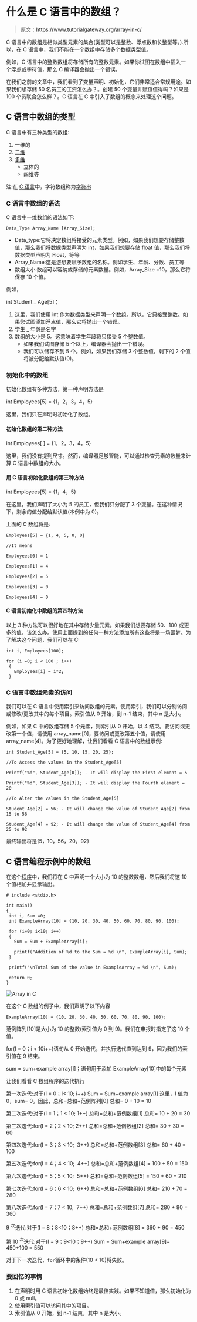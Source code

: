 # 什么是 C 语言中的数组？

> 原文：<https://www.tutorialgateway.org/array-in-c/>

C 语言中的数组是相似类型元素的集合(类型可以是整数、浮点数和长整型等。).所以，在 C 语言中，我们不能在一个数组中存储多个数据类型值。

例如，C 语言中的整数数组将存储所有的整数元素。如果你试图在数组中插入一个浮点或字符值，那么 C 编译器会抛出一个错误。

在我们之前的文章中，我们看到了变量声明、初始化，它们非常适合常规用途。如果我们想存储 50 名员工的工资怎么办？。创建 50 个变量并赋值值得吗？如果是 100 个员联合怎么样？。C 语言在 C 中引入了数组的概念来处理这个问题。

## C 语言中数组的类型

C 语言中有三种类型的数组:

1.  一维的
2.  [二维](https://www.tutorialgateway.org/two-dimensional-array-in-c/ "Two Dimensional Array in C")
3.  [多维](https://www.tutorialgateway.org/multi-dimensional-array-in-c/ "Multi-Dimensional Array in C")
    *   立体的
    *   四维等

注:在 [C 语言](https://www.tutorialgateway.org/c-programming/)中，字符数组称为[字符串](https://www.tutorialgateway.org/c-string/)

### C 语言中数组的语法

C 语言中一维数组的语法如下:

```
Data_Type Array_Name [Array_Size];
```

*   Data_type:它将决定数组将接受的元素类型。例如，如果我们想要存储整数值，那么我们将数据类型声明为 int，如果我们想要存储 float 值，那么我们将数据类型声明为 Float，等等
*   Array_Name:这是您想要赋予数组的名称。例如学生、年龄、分数、员工等
*   数组大小:数组可以容纳或存储的元素数量。例如，Array_Size =10，那么它将保存 10 个值。

例如，

int Student _ Age[5]；

1.  这里，我们使用 int 作为数据类型来声明一个数组。所以，它只接受整数。如果您试图添加浮点值，那么它将抛出一个错误。
2.  学生 _ 年龄是名字
3.  数组的大小是 5。这意味着学生年龄将只接受 5 个整数值。
    *   如果我们试图存储 5 个以上，编译器会抛出一个错误。
    *   我们可以储存不到 5 个。例如，如果我们存储 3 个整数值，剩下的 2 个值将被分配给默认值(0)。

### 初始化中的数组

初始化数组有多种方法，第一种声明方法是

int Employees[5] = {1，2，3，4，5}

这里，我们只在声明时初始化了数组。

#### 初始化数组的第二种方法

int Employees[ ] = {1，2，3，4，5}

这里，我们没有提到尺寸。然而，编译器足够智能，可以通过检查元素的数量来计算 C 语言中数组的大小。

#### 用 C 语言初始化数组的第三种方法

int Employees[5] = {1，4，5}

在这里，我们声明了大小为 5 的员工，但我们只分配了 3 个变量。在这种情况下，剩余的值分配给默认值(本例中为 0)。

上面的 C 数组将是:

```
Employees[5] = {1, 4, 5, 0, 0}

//It means

Employees[0] = 1

Employees[1] = 4

Employees[2] = 5

Employees[3] = 0

Employees[4] = 0
```

#### C 语言初始化中数组的第四种方法

以上 3 种方法可以很好地在其中存储少量元素。如果我们想要存储 50、100 或更多的值，该怎么办。使用上面提到的任何一种方法添加所有这些将是一场噩梦。为了解决这个问题，我们可以在 C:

```
int i, Employees[100];

for (i =0; i < 100 ; i++)
 {
   Employees[i] = i*2;
 }
```

### C 语言中数组元素的访问

我们可以在 C 语言中使用索引来访问数组的元素。使用索引，我们可以分别访问或修改/更改其中的每个项目。索引值从 0 开始，到 n-1 结束，其中 n 是大小。

例如，如果 C 中的数组存储 5 个元素，则索引从 0 开始，以 4 结束。要访问或更改第一个值，请使用 array_name[0]，要访问或更改第五个值，请使用 array_name[4]。为了更好地理解，让我们看看 C 语言中的数组示例:

```
int Student_Age[5] = {5, 10, 15, 20, 25};

//To Access the values in the Student_Age[5]

Printf("%d", Student_Age[0]); - It will display the First element = 5

Printf("%d", Student_Age[3]); - It will display the Fourth element = 20

//To Alter the values in the Student_Age[5]

Student_Age[2] = 56; - It will change the value of Student_Age[2] from 15 to 56

Student_Age[4] = 92; - It will change the value of Student_Age[4] from 25 to 92
```

最终输出将是{5，10，56，20，92}

## C 语言编程示例中的数组

在这个[程序](https://www.tutorialgateway.org/c-programming-examples/)中，我们将在 C 中声明一个大小为 10 的整数数组，然后我们将这 10 个值相加并显示输出。

```
# include <stdio.h>

int main()
{
 int i, Sum =0;
 int ExampleArray[10] = {10, 20, 30, 40, 50, 60, 70, 80, 90, 100};

 for (i=0; i<10; i++)
 {
   Sum = Sum + ExampleArray[i];

   printf("Addition of %d to the Sum = %d \n", ExampleArray[i], Sum);
 }

 printf("\nTotal Sum of the value in ExampleArray = %d \n", Sum);

 return 0;
}
```

![Array in C](img/06b53e075c478b5caee3651bcee8cb1a.png)

在这个 C 数组的例子中，我们声明了以下内容

```
ExampleArray[10] = {10, 20, 30, 40, 50, 60, 70, 80, 90, 100};
```

范例阵列[10]是大小为 10 的整数(索引值为 0 到 9)。我们在申报时指定了这 10 个值。

for(I = 0；i < 10i++)语句从 0 开始迭代，并执行迭代直到达到 9，因为我们的索引值在 9 结束。

sum = sum+example array[I]；语句用于添加 ExampleArray[10]中的每个元素

让我们看看 C 数组程序的迭代执行

第一次迭代:对于(I = 0；I< 10; i++)
Sum = Sum+example array[I]
这里，I 值为 0，sum= 0。因此，总和=总和+范例阵列[0]
总和= 0 + 10 = 10

第二次迭代:对于(I = 1；1 < 10; 1++)
总和=总和+范例数组[1]
总和= 10 + 20 = 30

第三次迭代:for(I = 2；2 < 10; 2++)
总和=总和+范例数组[2]
总和= 30 + 30 = 60

第四次迭代:for(I = 3；3 < 10;  3++)
总和=总和+范例数组[3]
总和= 60 + 40 = 100

第五次迭代:for(I = 4；4 < 10;  4++)
总和=总和+范例数组[4] = 100 + 50 = 150

第六次迭代:for(I = 5；5 < 10;  5++)
总和=总和+范例数组[5] = 150 + 60 = 210

第七次迭代:for(I = 6；6 < 10;  6++)
总和=总和+范例数组[6]
总和= 210 + 70 = 280

第八次迭代:for(I = 7；7 < 10;  7++)
总和=总和+范例数组[7]
总和= 280 + 80 = 360

9 <sup>次</sup>迭代:对于(I = 8；8<10；8++)
总和=总和+范例数组[8] = 360 + 90 = 450

第 10 <sup>次</sup>迭代:对于(I = 9；9<10；9++)
Sum = Sum+example array[9]= 450+100 = 550

对于下一次迭代，`for`循环中的条件(10 < 10)将失败。

### 要回忆的事情

1.  在声明时用 C 语言初始化数组始终是最佳实践。如果不知道值，那么初始化为 0 或 null。
2.  使用索引值可以访问其中的项目。
3.  索引值从 0 开始，到 n-1 结束，其中 n 是大小。